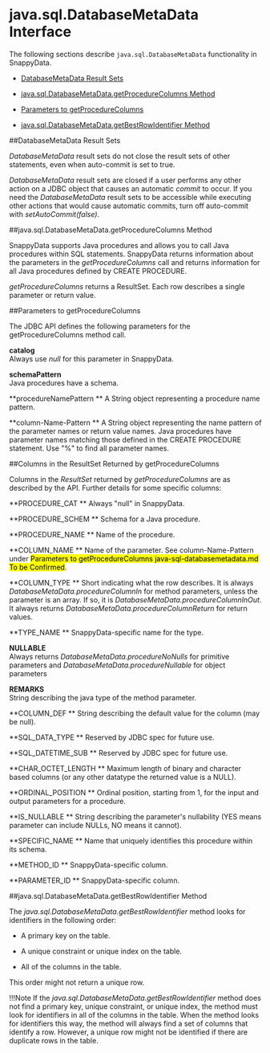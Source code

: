 # java.sql.DatabaseMetaData Interface

The following sections describe `java.sql.DatabaseMetaData` functionality in SnappyData.

- [DatabaseMetaData Result Sets](#databasemetadata)

- [java.sql.DatabaseMetaData.getProcedureColumns Method](java-sql-databasemetadata.md)

- [Parameters to getProcedureColumns](parameters.md)

- [java.sql.DatabaseMetaData.getBestRowIdentifier Method](columnds.md)

<a id="databasemetadata"></a>

##DatabaseMetaData Result Sets

*DatabaseMetaData* result sets do not close the result sets of other statements, even when auto-commit is set to true.

*DatabaseMetaData* result sets are closed if a user performs any other action on a JDBC object that causes an automatic *commit* to occur. If you need the *DatabaseMetaData* result sets to be accessible while executing other actions that would cause automatic commits, turn off auto-commit with *setAutoCommit(false)*.

<a id="java-sql-databasemetadata"></a>

##java.sql.DatabaseMetaData.getProcedureColumns Method

SnappyData supports Java procedures and allows you to call Java procedures within SQL statements. SnappyData returns information about the parameters in the *getProcedureColumns* call and returns information for all Java procedures defined by CREATE PROCEDURE.

*getProcedureColumns* returns a ResultSet. Each row describes a single parameter or return value.

<a id="parameters"></a>

##Parameters to getProcedureColumns

The JDBC API defines the following parameters for the getProcedureColumns method call.

**catalog**   
Always use *null* for this parameter in SnappyData.

**schemaPattern**   
Java procedures have a schema.

**procedureNamePattern   **
A String object representing a procedure name pattern.

**column-Name-Pattern   **
A String object representing the name pattern of the parameter names or return value names. Java procedures have parameter names matching those defined in the CREATE PROCEDURE statement. Use "%" to find all parameter names.

<a id="columns"></a>

##Columns in the ResultSet Returned by getProcedureColumns

Columns in the *ResultSet* returned by *getProcedureColumns* are as described by the API. Further details for some specific columns:

**PROCEDURE\_CAT   **
Always "null" in SnappyData.

**PROCEDURE\_SCHEM   **
Schema for a Java procedure.

**PROCEDURE\_NAME **
Name of the procedure.

**COLUMN\_NAME   **
Name of the parameter. See column-Name-Pattern under <mark> Parameters to getProcedureColumns java-sql-databasemetadata.md To be Confirmed</mark>.

**COLUMN\_TYPE   **
Short indicating what the row describes. It is always *DatabaseMetaData.procedureColumnIn* for method parameters, unless the parameter is an array. If so, it is *DatabaseMetaData.procedureColumnInOut*. It always returns *DatabaseMetaData.procedureColumnReturn* for return values.

**TYPE\_NAME   **
SnappyData-specific name for the type.

**NULLABLE**   
Always returns *DatabaseMetaData.procedureNoNulls* for primitive parameters and *DatabaseMetaData.procedureNullable* for object parameters

**REMARKS**   
String describing the java type of the method parameter.

**COLUMN\_DEF   **
String describing the default value for the column (may be null).

**SQL\_DATA\_TYPE   **
Reserved by JDBC spec for future use.

**SQL\_DATETIME\_SUB   **
Reserved by JDBC spec for future use.

**CHAR\_OCTET\_LENGTH   **
Maximum length of binary and character based columns (or any other datatype the returned value is a NULL).

**ORDINAL\_POSITION   **
Ordinal position, starting from 1, for the input and output parameters for a procedure.

**IS\_NULLABLE   **
String describing the parameter's nullability (YES means parameter can include NULLs, NO means it cannot).

**SPECIFIC\_NAME   **
Name that uniquely identifies this procedure within its schema.

**METHOD\_ID   **
SnappyData-specific column.

**PARAMETER\_ID   **
SnappyData-specific column.

<a id="java-sql-databasemetadata__section_F9F0D4197E944136B1996DEC342CCD21"></a>

##java.sql.DatabaseMetaData.getBestRowIdentifier Method

The *java.sql.DatabaseMetaData.getBestRowIdentifier* method looks for identifiers in the following order:

-   A primary key on the table.

-   A unique constraint or unique index on the table.

-   All of the columns in the table.

This order might not return a unique row.

!!!Note
If the *java.sql.DatabaseMetaData.getBestRowIdentifier* method does not find a primary key, unique constraint, or unique index, the method must look for identifiers in all of the columns in the table. When the method looks for identifiers this way, the method will always find a set of columns that identify a row. However, a unique row might not be identified if there are duplicate rows in the table.

